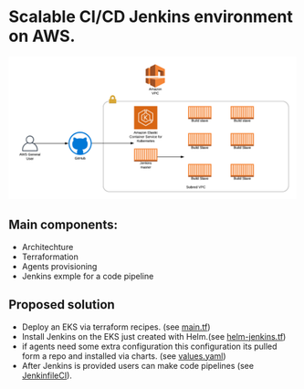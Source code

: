 # Scalable CI/CD Jenkins environment on AWS.

![](JenkinsDistributed.png)

## Main components:

* Architechture
* Terraformation
* Agents provisioning
* Jenkins exmple for a code pipeline


## Proposed solution 

* Deploy an EKS via terraform recipes. (see [main.tf](terraform/main.tf))
* Install Jenkins on the EKS just created with Helm.(see [helm-jenkins.tf](twrraform/helm-jenkins.tf))
* if agents need some extra configuration this configuration
its pulled form a repo and installed via charts. (see [values.yaml](values.yaml))
* After Jenkins is provided users can make code pipelines 
(see [JenkinfileCI](JenkinfileCI)).



 

